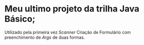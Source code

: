 # Meu ultimo projeto da trilha Java Básico;

Utilizado pela primeira vez *Scanner*
Criação de Formulário com preenchimento de *Args* de duas formas.